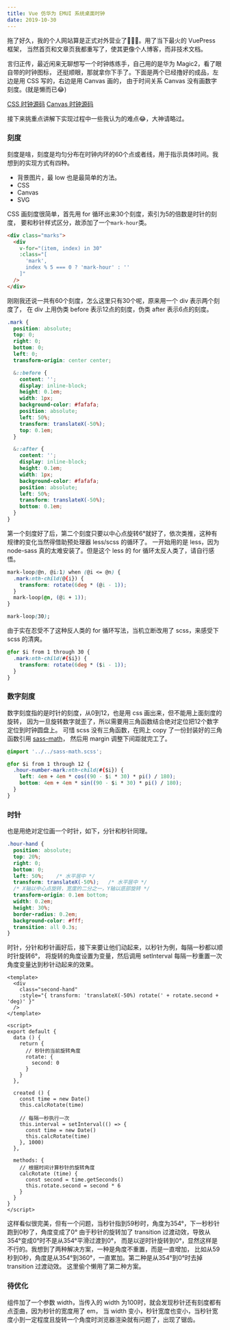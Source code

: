 ```yaml
---
title: Vue 仿华为 EMUI 系统桌面时钟
date: 2019-10-30
---
```


拖了好久，我的个人网站算是正式对外营业了🎉🎉🎉。用了当下最火的 VuePress 框架，
当然首页和文章页我都重写了，使其更像个人博客，而非技术文档。

言归正传，最近闲来无聊想写一个时钟练练手，自己用的是华为 Magic2，看了眼自带的时钟图标，
还挺顺眼，那就拿你下手了。下面是两个已经撸好的成品，左边是用 CSS 写的，右边是用 Canvas 画的，
由于时间关系 Canvas 没有画数字刻度。(就是懒而已😂)

<ClockCss :width="200" />
<ClockCanvas />

<style>
.clock-wrapper {
  margin-right: 48px;
  margin-bottom: 24px;
}
</style>

[CSS 时钟源码](https://github.com/joyran/yi-blog/blob/master/docs/.vuepress/components/Demo/Clock.vue)
[Canvas 时钟源码](https://github.com/joyran/yi-blog/blob/master/docs/.vuepress/components/Demo/ClockCanvas.vue)

接下来挑重点讲解下实现过程中一些我认为的难点😂，大神请略过。

<!-- more -->

### 刻度

刻度是啥，刻度是均匀分布在时钟内环的60个点或者线，用于指示具体时间。我想到的实现方式有四种。

- 背景图片，最 low 也是最简单的方法。
- CSS
- Canvas
- SVG

CSS 画刻度很简单，首先用 for 循环出来30个刻度，索引为5的倍数是时针的刻度，
要和秒针样式区分，故添加了一个`mark-hour`类。

```html
<div class="marks">
  <div
    v-for="(item, index) in 30"
    :class="[
      'mark',
      index % 5 === 0 ? 'mark-hour' : ''
    ]"
  />
</div>
```

刚刚我还说一共有60个刻度，怎么这里只有30个呢，原来用一个 div 表示两个刻度了，
在 div 上用伪类 before 表示12点的刻度，伪类 after 表示6点的刻度。

```css
.mark {
  position: absolute;
  top: 0;
  right: 0;
  bottom: 0;
  left: 0;
  transform-origin: center center;

  &::before {
    content: '';
    display: inline-block;
    height: 0.1em;
    width: 1px;
    background-color: #fafafa;
    position: absolute;
    left: 50%;
    transform: translateX(-50%);
    top: 0.1em;
  }

  &::after {
    content: '';
    display: inline-block;
    height: 0.1em;
    width: 1px;
    background-color: #fafafa;
    position: absolute;
    left: 50%;
    transform: translateX(-50%);
    bottom: 0.1em;
  }
}
```

第一个刻度好了后，第二个刻度只要以中心点旋转6°就好了，依次类推，这种有规律的变化当然得借助预处理器 less/scss 的循环了。
一开始用的是 less，因为 node-sass 真的太难安装了。但是这个 less 的 for 循环太反人类了，请自行感悟。

```css
mark-loop(@n, @i:1) when (@i <= @n) {
  .mark:nth-child(@{i}) {
    transform: rotate(6deg * (@i - 1));
  }
  mark-loop(@n, (@i + 1));
}

mark-loop(30);
```

由于实在忍受不了这种反人类的 for 循环写法，当机立断改用了 scss，来感受下 scss 的清爽。

```css
@for $i from 1 through 30 {
  .mark:nth-child(#{$i}) {
    transform: rotate(6deg * ($i - 1));
  }
}
```

### 数字刻度

数字刻度指的是时针的刻度，从0到12，也是用 css 画出来，但不能用上面刻度的旋转，
因为一旦旋转数字就歪了，所以需要用三角函数结合绝对定位把12个数字定位到时钟圆盘上。
可惜 scss 没有三角函数，在网上 copy 了一份封装好的三角函数引用
[sass-math](https://github.com/joyran/yi-blog/blob/master/docs/.vuepress/sass-math.scss)，
然后用 margin 调整下间距就完工了。

```css
@import '../../sass-math.scss';

@for $i from 1 through 12 {
  .hour-number-mark:nth-child(#{$i}) {
    left: 4em + 4em * cos((90 - $i * 30) * pi() / 180);
    bottom: 4em + 4em * sin((90 - $i * 30) * pi() / 180);
  }
}
```

### 时针

也是用绝对定位画一个时针，如下，分针和秒针同理。

```css
.hour-hand {
  position: absolute;
  top: 20%;
  right: 0;
  bottom: 0;
  left: 50%;    /* 水平居中 */
  transform: translateX(-50%);   /* 水平居中 */
  /* X轴以中心点旋转，宽度的二分之一，Y轴以底部旋转 */
  transform-origin: 0.1em bottom;
  width: 0.2em;
  height: 30%;
  border-radius: 0.2em;
  background-color: #fff;
  transition: all 0.3s;
}
```

时针，分针和秒针画好后，接下来要让他们动起来，以秒针为例，每隔一秒都以顺时针旋转6°，
将旋转的角度设置为变量，然后调用 setInterval 每隔一秒重置一次角度变量达到秒针动起来的效果。

```vue
<template>
  <div
    class="second-hand"
    :style="{ transform: 'translateX(-50%) rotate(' + rotate.second + 'deg)' }"
  />
</template>

<script>
export default {
  data () {
    return {
      // 秒针的当前旋转角度
      rotate: {
        second: 0
      }
    }
  },

  created () {
    const time = new Date()
    this.calcRotate(time)

    // 每隔一秒执行一次
    this.interval = setInterval(() => {
      const time = new Date()
      this.calcRotate(time)
    }, 1000)
  },

  methods: {
    // 根据时间计算秒针的旋转角度
    calcRotate (time) {
      const second = time.getSeconds()
      this.rotate.second = second * 6
    }
  }
}
</script>
```

这样看似很完美，但有一个问题，当秒针指到59秒时，角度为354°，下一秒秒针跑到0秒了，角度变成了0°
由于秒针的旋转加了 transition 过渡动效，导致从354°变成0°时不是从354°平滑过渡到0°，
而是以逆时针旋转到0°，显然这样是不行的。我想到了两种解决方案，一种是角度不重置，而是一直增加，
比如从59秒到0秒，角度是从354°到360°，一直累加。第二种是从354°到0°时去掉 transition 过渡动效。
这里偷个懒用了第二种方案。

### 待优化

组件加了一个参数 width，当传入的 width 为100时，就会发现秒针还有刻度都有点歪曲，因为秒针的宽度用了 em，
当 width 变小，秒针宽度也变小，当秒针宽度小到一定程度且旋转一个角度时浏览器渲染就有问题了，出现了锯齿。

<ClockCss :width="100" />
